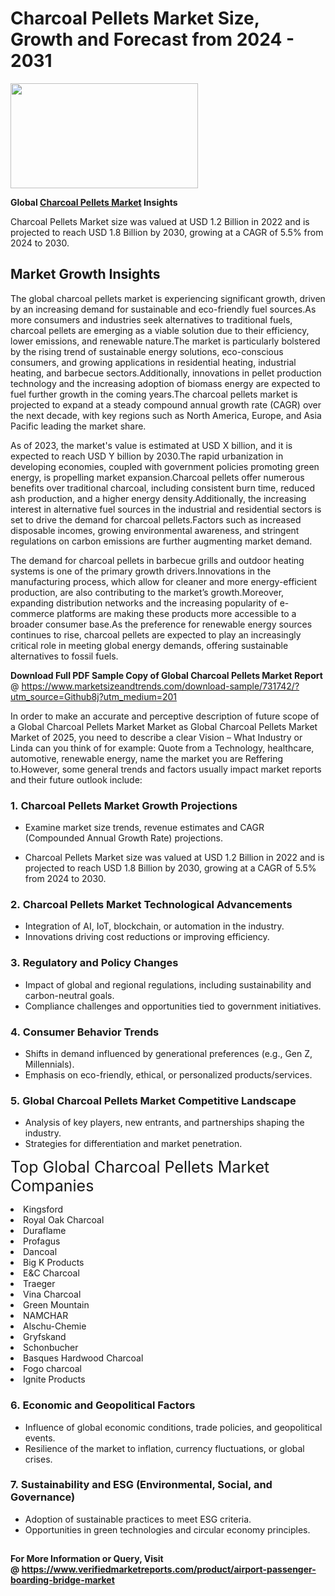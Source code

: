 <H1>Charcoal Pellets Market Size, Growth and Forecast from 2024 - 2031</H1><img class="aligncenter size-medium wp-image-584254" src="https://thirdeyenews.in/wp-content/uploads/2024/09/Global-Market-Research-300x168.jpeg" alt="" width="300" height="168" /><p><strong>Global&nbsp;<a href="https://www.marketsizeandtrends.com/download-sample/731742/?utm_source=Github8j?utm_medium=201">Charcoal Pellets Market</a> Insights</strong></p><p>Charcoal Pellets Market size was valued at USD 1.2 Billion in 2022 and is projected to reach USD 1.8 Billion by 2030, growing at a CAGR of 5.5% from 2024 to 2030.</p><p><h2>Market Growth Insights</h2> <p>The global charcoal pellets market is experiencing significant growth, driven by an increasing demand for sustainable and eco-friendly fuel sources.As more consumers and industries seek alternatives to traditional fuels, charcoal pellets are emerging as a viable solution due to their efficiency, lower emissions, and renewable nature.The market is particularly bolstered by the rising trend of sustainable energy solutions, eco-conscious consumers, and growing applications in residential heating, industrial heating, and barbecue sectors.Additionally, innovations in pellet production technology and the increasing adoption of biomass energy are expected to fuel further growth in the coming years.The charcoal pellets market is projected to expand at a steady compound annual growth rate (CAGR) over the next decade, with key regions such as North America, Europe, and Asia Pacific leading the market share.</p> <p>As of 2023, the market's value is estimated at USD X billion, and it is expected to reach USD Y billion by 2030.The rapid urbanization in developing economies, coupled with government policies promoting green energy, is propelling market expansion.Charcoal pellets offer numerous benefits over traditional charcoal, including consistent burn time, reduced ash production, and a higher energy density.Additionally, the increasing interest in alternative fuel sources in the industrial and residential sectors is set to drive the demand for charcoal pellets.Factors such as increased disposable incomes, growing environmental awareness, and stringent regulations on carbon emissions are further augmenting market demand.</p> <p>The demand for charcoal pellets in barbecue grills and outdoor heating systems is one of the primary growth drivers.Innovations in the manufacturing process, which allow for cleaner and more energy-efficient production, are also contributing to the market’s growth.Moreover, expanding distribution networks and the increasing popularity of e-commerce platforms are making these products more accessible to a broader consumer base.As the preference for renewable energy sources continues to rise, charcoal pellets are expected to play an increasingly critical role in meeting global energy demands, offering sustainable alternatives to fossil fuels.</p> <p><span class=""><strong>Download Full PDF Sample Copy of Global Charcoal Pellets Market Report</strong> @ <a href="https://www.marketsizeandtrends.com/download-sample/731742/?utm_source=Github8j?utm_medium=201" target="_blank">https://www.marketsizeandtrends.com/download-sample/731742/?utm_source=Github8j?utm_medium=201</a></span></p><p>In order to make an accurate and perceptive description of future scope of a Global&nbsp;Charcoal Pellets Market Market as Global&nbsp;Charcoal Pellets Market Market of 2025, you need to describe a clear Vision &ndash; What Industry or Linda can you think of for example: Quote from a Technology, healthcare, automotive, renewable energy, name the market you are Reffering to.However, some general trends and factors usually impact market reports and their future outlook include:</p><h3>1.&nbsp;<strong>Charcoal Pellets Market Growth Projections</strong></h3><ul><li>Examine market size trends, revenue estimates and CAGR (Compounded Annual Growth Rate) projections.</li><li><p>Charcoal Pellets Market size was valued at USD 1.2 Billion in 2022 and is projected to reach USD 1.8 Billion by 2030, growing at a CAGR of 5.5% from 2024 to 2030.</p></li></ul><h3>2.&nbsp;<strong>Charcoal Pellets Market Technological Advancements</strong></h3><ul><li>Integration of AI, IoT, blockchain, or automation in the industry.</li><li>Innovations driving cost reductions or improving efficiency.</li></ul><h3>3.&nbsp;<strong>Regulatory and Policy Changes</strong></h3><ul><li>Impact of global and regional regulations, including sustainability and carbon-neutral goals.</li><li>Compliance challenges and opportunities tied to government initiatives.</li></ul><h3>4.&nbsp;<strong>Consumer Behavior Trends</strong></h3><ul><li>Shifts in demand influenced by generational preferences (e.g., Gen Z, Millennials).</li><li>Emphasis on eco-friendly, ethical, or personalized products/services.</li></ul><h3>5.&nbsp;<strong>Global Charcoal Pellets Market Competitive Landscape</strong></h3><ul><li>Analysis of key players, new entrants, and partnerships shaping the industry.</li><li>Strategies for differentiation and market penetration.</li></ul><p data-pm-slice="1 1 []"><span style="color: inherit; font-family: inherit; font-size: 25px;">Top Global Charcoal Pellets Market Companies</span></p><div class="" data-test-id=""><p><li>Kingsford</li><li> Royal Oak Charcoal</li><li> Duraflame</li><li> Profagus</li><li> Dancoal</li><li> Big K Products</li><li> E&C Charcoal</li><li> Traeger</li><li> Vina Charcoal</li><li> Green Mountain</li><li> NAMCHAR</li><li> Alschu-Chemie</li><li> Gryfskand</li><li> Schonbucher</li><li> Basques Hardwood Charcoal</li><li> Fogo charcoal</li><li> Ignite Products</li></p></div><h3>6.&nbsp;<strong>Economic and Geopolitical Factors</strong></h3><ul><li>Influence of global economic conditions, trade policies, and geopolitical events.</li><li>Resilience of the market to inflation, currency fluctuations, or global crises.</li></ul><h3>7.&nbsp;<strong>Sustainability and ESG (Environmental, Social, and Governance)</strong></h3><ul><li>Adoption of sustainable practices to meet ESG criteria.</li><li>Opportunities in green technologies and circular economy principles.</li></ul><h2><strong style="font-size: 14px;">For More Information or Query, Visit @&nbsp;</strong><a style="background-color: #ffffff; font-size: 14px;" href="https://www.marketsizeandtrends.com/report/charcoal-pellets-market/" target="_blank">https://www.verifiedmarketreports.com/product/airport-passenger-boarding-bridge-market</a></h2>